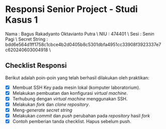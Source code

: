 # Responsi Senior Project - Studi Kasus 1

Nama : Bagus Rakadyanto Oktavianto Putra \\ 
NIU : 474401 \\
Sesi : Senin Pagi \\ 
Secret String : bdd6e564d1ff1758c1cbce4b2d0405b8c5301dbfa4951cc33908f3923337e7c620240603004918 \\

## Checklist Responsi

Berikut adalah poin-poin yang telah berhasil dilakukan oleh praktikan:

- [x] Membuat SSH Key pada mesin lokal (komputer laboratorium).
- [x] Melakukan pembuatan dan konfigurasi _virtual machine_.
- [x] Terhubung dengan _virtual machine_ menggunakan SSH.
- [x] Melakukan _fork_ dan _clone_ _repository_.
- [x] Meng-_generate_ _secret string_
- [x] Melakukan _commit_ dan _push_ perubahan pada _repository_ hasil _fork_
- [x] Contoh pemberian tanda checklist. Hapus sebelum push.

